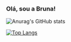 ### Olá, sou a Bruna! 

![Anurag's GitHub stats](https://github-readme-stats.vercel.app/api?username=bbrunabrito&show_icons=true&theme=transparent)

[![Top Langs](https://github-readme-stats.vercel.app/api/top-langs/?username=bbrunabrito&layout=compact)](https://github.com/anuraghazra/github-readme-stats)